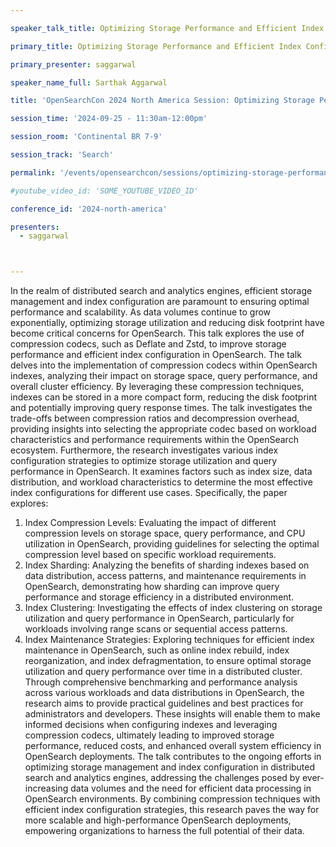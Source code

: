 ```yaml
---

speaker_talk_title: Optimizing Storage Performance and Efficient Index Configuration with Compression Codecs in OpenSearch

primary_title: Optimizing Storage Performance and Efficient Index Configuration with Compression Codecs in OpenSearch

primary_presenter: saggarwal

speaker_name_full: Sarthak Aggarwal

title: 'OpenSearchCon 2024 North America Session: Optimizing Storage Performance and Efficient Index Configuration with Compression Codecs in OpenSearch'

session_time: '2024-09-25 - 11:30am-12:00pm' 

session_room: 'Continental BR 7-9' 

session_track: 'Search' 

permalink: '/events/opensearchcon/sessions/optimizing-storage-performance-and-efficient-index-configuration-with-compression-codecs-in-opensearch.html' 

#youtube_video_id: 'SOME_YOUTUBE_VIDEO_ID' 

conference_id: '2024-north-america' 

presenters: 
  - saggarwal 



---
```

In the realm of distributed search and analytics engines, efficient storage management and index configuration are paramount to ensuring optimal performance and scalability. As data volumes continue to grow exponentially, optimizing storage utilization and reducing disk footprint have become critical concerns for OpenSearch. This talk explores the use of compression codecs, such as Deflate and Zstd, to improve storage performance and efficient index configuration in OpenSearch.
The talk delves into the implementation of compression codecs within OpenSearch indexes, analyzing their impact on storage space, query performance, and overall cluster efficiency. By leveraging these compression techniques, indexes can be stored in a more compact form, reducing the disk footprint and potentially improving query response times. The talk investigates the trade-offs between compression ratios and decompression overhead, providing insights into selecting the appropriate codec based on workload characteristics and performance requirements within the OpenSearch ecosystem.
Furthermore, the research investigates various index configuration strategies to optimize storage utilization and query performance in OpenSearch. It examines factors such as index size, data distribution, and workload characteristics to determine the most effective index configurations for different use cases. Specifically, the paper explores:
1. Index Compression Levels: Evaluating the impact of different compression levels on storage space, query performance, and CPU utilization in OpenSearch, providing guidelines for selecting the optimal compression level based on specific workload requirements.
2. Index Sharding: Analyzing the benefits of sharding indexes based on data distribution, access patterns, and maintenance requirements in OpenSearch, demonstrating how sharding can improve query performance and storage efficiency in a distributed environment.
3. Index Clustering: Investigating the effects of index clustering on storage utilization and query performance in OpenSearch, particularly for workloads involving range scans or sequential access patterns.
4. Index Maintenance Strategies: Exploring techniques for efficient index maintenance in OpenSearch, such as online index rebuild, index reorganization, and index defragmentation, to ensure optimal storage utilization and query performance over time in a distributed cluster.
Through comprehensive benchmarking and performance analysis across various workloads and data distributions in OpenSearch, the research aims to provide practical guidelines and best practices for administrators and developers. These insights will enable them to make informed decisions when configuring indexes and leveraging compression codecs, ultimately leading to improved storage performance, reduced costs, and enhanced overall system efficiency in OpenSearch deployments.
The talk contributes to the ongoing efforts in optimizing storage management and index configuration in distributed search and analytics engines, addressing the challenges posed by ever-increasing data volumes and the need for efficient data processing in OpenSearch environments. By combining compression techniques with efficient index configuration strategies, this research paves the way for more scalable and high-performance OpenSearch deployments, empowering organizations to harness the full potential of their data. 

